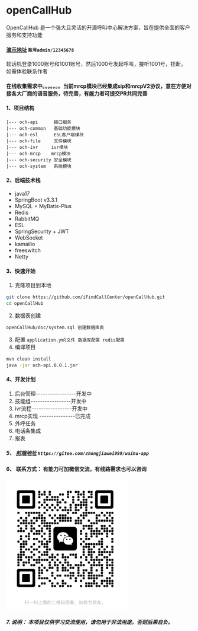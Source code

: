 # openCallHub
OpenCallHub 是一个强大且灵活的开源呼叫中心解决方案，旨在提供全面的客户服务和支持功能

#### [演示地址](http://59.110.143.217/) `账号admin/12345678`
软话机登录1000账号和1001账号，然后1000号发起呼叫，接听1001号，挂断。 如需体验联系作者

#### 在线收集需求中。。。。。。。当前mrcp模块已经集成sip和mrcpV2协议，意在方便对接各大厂商的语音服务，待完善，有能力者可提交PR共同完善

#### 1、项目结构

    |--- och-api      接口服务
    |--- och-common   基础功能模块
    |--- och-esl      ESL客户端模块
    |--- och-file     文件模块
    |--- och-ivr     ivr模块
    |--- och-mrcp    mrcp模块
    |--- och-security 安全模块
    |--- och-system   系统模块

#### 2、后端技术栈
- java17
- SpringBoot v3.3.1
- MySQL + MyBatis-Plus
- Redis 
- RabbitMQ
- ESL 
- SpringSecurity + JWT
- WebSocket
- kamailio
- freeswitch
- Netty


#### 3、快速开始
1. 克隆项目到本地
```bash
git clone https://github.com/iFindCallCenter/openCallHub.git
cd openCallHub
```
2. 数据表创建
```bash
openCallHub/doc/system.sql 创建数据库表
```
3. 配置
``application.yml文件 数据库配置 redis配置``
4. 编译项目
```bash
mvn clean install
java -jar och-api.0.0.1.jar
```

#### 4、开发计划
1. 后台管理-----------------开发中
2. 技能组-----------------开发中
3. ivr流程-----------------开发中
4. mrcp实现 ---------------已完成
5. 外呼任务
6. 电话条集成
7. 报表

##### 5、 [前端地址](https://gitee.com/zhongjiawei999/waihu-app) `https://gitee.com/zhongjiawei999/waihu-app`

#### 6、 联系方式： 有能力可加微信交流，有线路需求也可以咨询

![微信](image.png)

##### 7. **说明：** 本项目仅供学习交流使用，请勿用于非法用途，否则后果自负。
  